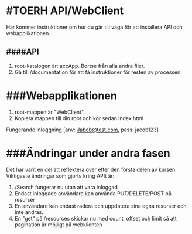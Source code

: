 #TOERH API/WebClient
==============

Här kommer instruktioner om hur du går till väga för att installera API och webapplikationen.

####API
-----------
1. root-katalogen är: accApp. Bortse från alla andra filer.
2. Gå till /documentation för att få instruktioner för resten av processen.



###Webapplikationen
==============
1. root-mappen är "WebClient".
2. Kopiera mappen till din root och kör sedan index.html

Fungerande inloggning [anv: Jabob@test.com, pass: jacob123]



###Ändringar under andra fasen
==============
Det har varit en del att reflektera över efter den första delen av kursen. 
Viktigaste ändringar som gjorts kring APIt är:
1. /Search fungerar nu utan att vara inloggad
2. Endast inloggade användare kan använda PUT/DELETE/POST på resurser
3. En användare kan endast radera och uppdatera sina egna resurser och inte andras.
4. En "get" på /resources skickar nu med count, offset och limit så att pagination är möjligt på webklienten

